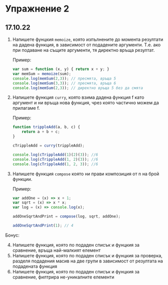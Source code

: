# Упражнение 2
## 17.10.22

1. Напишете фунцкия `memoize`, която изпълнените до момента резултати на дадена функция, в зависимост от подадените аргументи. Т.е. ако при подаване на същите аргументи, тя директно връща резултат.

    Пример:

    ```js
    var sum = function (x, y) { return x + y; }
    var memSum = memoize(sum);
    console.log(memSum(2,3)); // пресмята, връща 5
    console.log(memSum(3,3)); // пресмята, връща 6
    console.log(memSum(2,3)); // директно връща 5 без да смята
    ```

2. Напишете функция `curry`, която взима дадена функция f като аргумент и ни връща нова функция, чрез която частично можем да прилагаме f.

    Пример:

    ```js
    function trippleAdd(a, b, c) {
        return a + b + c;
    }

    cTrippleAdd = curry(trippleAdd);

    console.log(cTrippleAdd(1)(2)(3)); //6
    console.log(cTrippleAdd(1, 2)(3)); //6
    console.log(cTrippleAdd(1, 2, 3)); //6
    ```

3. Напишете функция `compose` която ни прави композиция от n на брой функции.

    Пример:

    ```js
    var addOne = (x) => x + 1;
    var sqrt = (x) => x * x;
    var log = (x) => console.log(x);

    addOneSqrtAndPrint = compose(log, sqrt, addOne);

    addOneSqrtAndPrint(1); // 4
    ```

Бонус:

4. Напишете функция, която по подаден списък и фунцкия за сравнение, връща най-малкият елемент
5. Напишете функция, която по подаден списък и фунцкия за проверка, разделя подадения масив на две групи в зависимост от резултата на подадената функция
6. Напишете функция, която по подаден списък и фунцкия за сравнение, филтрира не-уникалните елементи